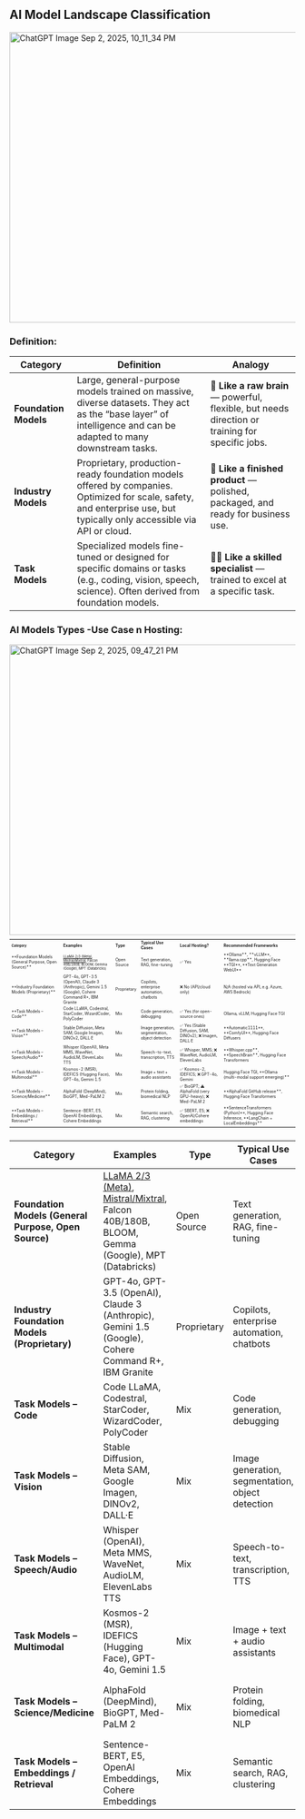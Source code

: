 ## AI Model Landscape Classification
<img width="512" height="512" alt="ChatGPT Image Sep 2, 2025, 10_11_34 PM" src="https://github.com/user-attachments/assets/bfdeb219-8fed-400d-96f4-873668a51452" />

### Definition:

| **Category**          | **Definition**                                                                                                                                                         | **Analogy**                                                                                      |
| --------------------- | ---------------------------------------------------------------------------------------------------------------------------------------------------------------------- | ------------------------------------------------------------------------------------------------ |
| **Foundation Models** | Large, general-purpose models trained on massive, diverse datasets. They act as the “base layer” of intelligence and can be adapted to many downstream tasks.          | 🧠 **Like a raw brain** — powerful, flexible, but needs direction or training for specific jobs. |
| **Industry Models**   | Proprietary, production-ready foundation models offered by companies. Optimized for scale, safety, and enterprise use, but typically only accessible via API or cloud. | 🏢 **Like a finished product** — polished, packaged, and ready for business use.                 |
| **Task Models**       | Specialized models fine-tuned or designed for specific domains or tasks (e.g., coding, vision, speech, science). Often derived from foundation models.                 | 👨‍🔧 **Like a skilled specialist** — trained to excel at a specific task.                       |


### AI Models Types -Use Case n Hosting:
<img width="512" height="512" alt="ChatGPT Image Sep 2, 2025, 09_47_21 PM" src="https://github.com/user-attachments/assets/a28fd459-acb1-44af-b863-642a93d357eb" />

<table style="font-size: 50%;" border=0>
<tr><td> <small><b>Category</b></small></td><td><b>Examples</b></td><td> <b>Type</b></td><td><b>Typical Use Cases</b></td><td><b>Local Hosting?</b></td><td><b>Recommended Frameworks</b></td></tr>
<tr><td> **Foundation Models (General Purpose, Open Source)** </td><td><small> <a href="https://www.llama.com/">LLaMA 2/3 (Meta)</a>, <a href="https://mistral.ai/news/mixtral-of-experts">Mistral/Mixtral</a>, Falcon 40B/180B, BLOOM, Gemma (Google), MPT (Databricks)         </td><td> Open Source </td><td> Text generation, RAG, fine-tuning                </td><td> ✅ Yes                                                   </td><td> **Ollama**, **vLLM**, **llama.cpp**, Hugging Face **TGI**, **Text Generation WebUI**       </td><td>
<tr><td> **Industry Foundation Models (Proprietary)**         </td><td> GPT-4o, GPT-3.5 (OpenAI), Claude 3 (Anthropic), Gemini 1.5 (Google), Cohere Command R+, IBM Granite </td><td> Proprietary </td><td> Copilots, enterprise automation, chatbots        </td><td> ❌ No (API/cloud only)                                   </td><td> N/A (hosted via API, e.g. Azure, AWS Bedrock)                                              </td></tr>
<tr><td> **Task Models – Code**                               </td><td> Code LLaMA, Codestral, StarCoder, WizardCoder, PolyCoder                                            </td><td> Mix         </td><td> Code generation, debugging                       </td><td> ✅ Yes (for open-source ones)                            </td><td> Ollama, vLLM, Hugging Face TGI                                                             </td></tr>
<tr><td> **Task Models – Vision**                             </td><td> Stable Diffusion, Meta SAM, Google Imagen, DINOv2, DALL·E                                           </td><td> Mix         </td><td> Image generation, segmentation, object detection </td><td> ✅ Yes (Stable Diffusion, SAM, DINOv2); ❌ Imagen, DALL·E </td><td> **Automatic1111**, **ComfyUI**, Hugging Face Diffusers                                     </td></tr>
<tr><td> **Task Models – Speech/Audio**                       </td><td> Whisper (OpenAI), Meta MMS, WaveNet, AudioLM, ElevenLabs TTS                                        </td><td> Mix         </td><td> Speech-to-text, transcription, TTS               </td><td> ✅ Whisper, MMS; ❌ WaveNet, AudioLM, ElevenLabs          </td><td> **Whisper.cpp**, **SpeechBrain**, Hugging Face Transformers                                </td></tr>
<tr><td> **Task Models – Multimodal**                         </td><td> Kosmos-2 (MSR), IDEFICS (Hugging Face), GPT-4o, Gemini 1.5                                          </td><td> Mix         </td><td> Image + text + audio assistants                  </td><td> ✅ Kosmos-2, IDEFICS; ❌ GPT-4o, Gemini                   </td><td> Hugging Face TGI, **Ollama (multi-modal support emerging)**                                </td></tr>
<tr><td> **Task Models – Science/Medicine**                   </td><td> AlphaFold (DeepMind), BioGPT, Med-PaLM 2                                                            </td><td> Mix         </td><td> Protein folding, biomedical NLP                  </td><td> ✅ BioGPT; ⚠️ AlphaFold (very GPU-heavy); ❌ Med-PaLM 2   </td><td> **AlphaFold GitHub release**, Hugging Face Transformers                                    </td></tr>
<tr><td> **Task Models – Embeddings / Retrieval**             </td><td> Sentence-BERT, E5, OpenAI Embeddings, Cohere Embeddings                                             </td><td> Mix         </td><td> Semantic search, RAG, clustering                 </td><td> ✅ SBERT, E5; ❌ OpenAI/Cohere embeddings                 </td><td> **SentenceTransformers (Python)**, Hugging Face Inference, **LangChain + LocalEmbeddings** </td></tr>
</table>



#####
| **Category**                                         | **Examples**                                                                                        | **Type**    | **Typical Use Cases**                            | **Local Hosting?**                                      | **Recommended Frameworks**                                                                 |
| ---------------------------------------------------- | --------------------------------------------------------------------------------------------------- | ----------- | ------------------------------------------------ | ------------------------------------------------------- | ------------------------------------------------------------------------------------------ |
| **Foundation Models (General Purpose, Open Source)** | [LLaMA 2/3 (Meta)](https://www.llama.com/), [Mistral/Mixtral](https://mistral.ai/news/mixtral-of-experts), Falcon 40B/180B, BLOOM, Gemma (Google), MPT (Databricks)         | Open Source | Text generation, RAG, fine-tuning                | ✅ Yes                                                   | **Ollama**, **vLLM**, **llama.cpp**, Hugging Face **TGI**, **Text Generation WebUI**       |
| **Industry Foundation Models (Proprietary)**         | GPT-4o, GPT-3.5 (OpenAI), Claude 3 (Anthropic), Gemini 1.5 (Google), Cohere Command R+, IBM Granite | Proprietary | Copilots, enterprise automation, chatbots        | ❌ No (API/cloud only)                                   | N/A (hosted via API, e.g. Azure, AWS Bedrock)                                              |
| **Task Models – Code**                               | Code LLaMA, Codestral, StarCoder, WizardCoder, PolyCoder                                            | Mix         | Code generation, debugging                       | ✅ Yes (for open-source ones)                            | Ollama, vLLM, Hugging Face TGI                                                             |
| **Task Models – Vision**                             | Stable Diffusion, Meta SAM, Google Imagen, DINOv2, DALL·E                                           | Mix         | Image generation, segmentation, object detection | ✅ Yes (Stable Diffusion, SAM, DINOv2); ❌ Imagen, DALL·E | **Automatic1111**, **ComfyUI**, Hugging Face Diffusers                                     |
| **Task Models – Speech/Audio**                       | Whisper (OpenAI), Meta MMS, WaveNet, AudioLM, ElevenLabs TTS                                        | Mix         | Speech-to-text, transcription, TTS               | ✅ Whisper, MMS; ❌ WaveNet, AudioLM, ElevenLabs          | **Whisper.cpp**, **SpeechBrain**, Hugging Face Transformers                                |
| **Task Models – Multimodal**                         | Kosmos-2 (MSR), IDEFICS (Hugging Face), GPT-4o, Gemini 1.5                                          | Mix         | Image + text + audio assistants                  | ✅ Kosmos-2, IDEFICS; ❌ GPT-4o, Gemini                   | Hugging Face TGI, **Ollama (multi-modal support emerging)**                                |
| **Task Models – Science/Medicine**                   | AlphaFold (DeepMind), BioGPT, Med-PaLM 2                                                            | Mix         | Protein folding, biomedical NLP                  | ✅ BioGPT; ⚠️ AlphaFold (very GPU-heavy); ❌ Med-PaLM 2   | **AlphaFold GitHub release**, Hugging Face Transformers                                    |
| **Task Models – Embeddings / Retrieval**             | Sentence-BERT, E5, OpenAI Embeddings, Cohere Embeddings                                             | Mix         | Semantic search, RAG, clustering                 | ✅ SBERT, E5; ❌ OpenAI/Cohere embeddings                 | **SentenceTransformers (Python)**, Hugging Face Inference, **LangChain + LocalEmbeddings** |
